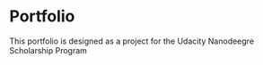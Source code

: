 # Portfolio
This portfolio is designed as a project for the Udacity Nanodeegre Scholarship Program 
